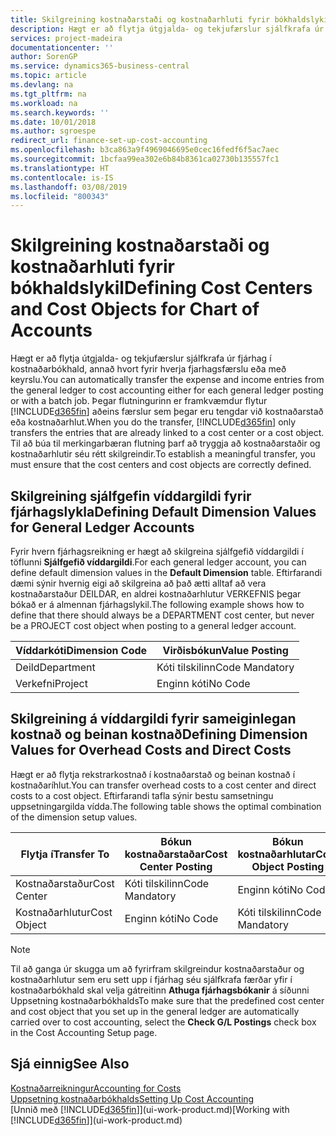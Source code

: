 ```yaml
---
title: Skilgreining kostnaðarstaði og kostnaðarhluti fyrir bókhaldslykil | Microsoft Docs
description: Hægt er að flytja útgjalda- og tekjufærslur sjálfkrafa úr fjárhag í kostnaðarbókhald, annað hvort fyrir hverja fjarhagsfærslu eða með keyrslu. Þegar flutningurinn er framkvæmdur flytur kerfið aðeins færslur sem þegar eru tengdar við kostnaðarstað eða kostnaðarhlut. Til að búa til merkingarbæran flutning þarf að tryggja að kostnaðarstaðir og kostnaðarhlutir séu rétt skilgreindir.
services: project-madeira
documentationcenter: ''
author: SorenGP
ms.service: dynamics365-business-central
ms.topic: article
ms.devlang: na
ms.tgt_pltfrm: na
ms.workload: na
ms.search.keywords: ''
ms.date: 10/01/2018
ms.author: sgroespe
redirect_url: finance-set-up-cost-accounting
ms.openlocfilehash: b3ca863a9f4969046695e0cec16fedf6f5ac7aec
ms.sourcegitcommit: 1bcfaa99ea302e6b84b8361ca02730b135557fc1
ms.translationtype: HT
ms.contentlocale: is-IS
ms.lasthandoff: 03/08/2019
ms.locfileid: "800343"
---
```

# <a name="defining-cost-centers-and-cost-objects-for-chart-of-accounts"></a><span data-ttu-id="b7441-105">Skilgreining kostnaðarstaði og kostnaðarhluti fyrir bókhaldslykil</span><span class="sxs-lookup"><span data-stu-id="b7441-105">Defining Cost Centers and Cost Objects for Chart of Accounts</span></span>
<span data-ttu-id="b7441-106">Hægt er að flytja útgjalda- og tekjufærslur sjálfkrafa úr fjárhag í kostnaðarbókhald, annað hvort fyrir hverja fjarhagsfærslu eða með keyrslu.</span><span class="sxs-lookup"><span data-stu-id="b7441-106">You can automatically transfer the expense and income entries from the general ledger to cost accounting either for each general ledger posting or with a batch job.</span></span> <span data-ttu-id="b7441-107">Þegar flutningurinn er framkvæmdur flytur [!INCLUDE[d365fin](includes/d365fin_md.md)] aðeins færslur sem þegar eru tengdar við kostnaðarstað eða kostnaðarhlut.</span><span class="sxs-lookup"><span data-stu-id="b7441-107">When you do the transfer, [!INCLUDE[d365fin](includes/d365fin_md.md)] only transfers the entries that are already linked to a cost center or a cost object.</span></span> <span data-ttu-id="b7441-108">Til að búa til merkingarbæran flutning þarf að tryggja að kostnaðarstaðir og kostnaðarhlutir séu rétt skilgreindir.</span><span class="sxs-lookup"><span data-stu-id="b7441-108">To establish a meaningful transfer, you must ensure that the cost centers and cost objects are correctly defined.</span></span>  

## <a name="defining-default-dimension-values-for-general-ledger-accounts"></a><span data-ttu-id="b7441-109">Skilgreining sjálfgefin víddargildi fyrir fjárhagslykla</span><span class="sxs-lookup"><span data-stu-id="b7441-109">Defining Default Dimension Values for General Ledger Accounts</span></span>  
<span data-ttu-id="b7441-110">Fyrir hvern fjárhagsreikning er hægt að skilgreina sjálfgefið víddargildi í töflunni **Sjálfgefið víddargildi**.</span><span class="sxs-lookup"><span data-stu-id="b7441-110">For each general ledger account, you can define default dimension values in the **Default Dimension** table.</span></span> <span data-ttu-id="b7441-111">Eftirfarandi dæmi sýnir hvernig eigi að skilgreina að það ætti alltaf að vera kostnaðarstaður DEILDAR, en aldrei kostnaðarhlutur VERKEFNIS þegar bókað er á almennan fjárhagslykil.</span><span class="sxs-lookup"><span data-stu-id="b7441-111">The following example shows how to define that there should always be a DEPARTMENT cost center, but never be a PROJECT cost object when posting to a general ledger account.</span></span>  

|<span data-ttu-id="b7441-112">**Víddarkóti**</span><span class="sxs-lookup"><span data-stu-id="b7441-112">**Dimension Code**</span></span>|<span data-ttu-id="b7441-113">**Virðisbókun**</span><span class="sxs-lookup"><span data-stu-id="b7441-113">**Value Posting**</span></span>|  
|------------------------------------------|-----------------------------------------|  
|<span data-ttu-id="b7441-114">Deild</span><span class="sxs-lookup"><span data-stu-id="b7441-114">Department</span></span>|<span data-ttu-id="b7441-115">Kóti tilskilinn</span><span class="sxs-lookup"><span data-stu-id="b7441-115">Code Mandatory</span></span>|  
|<span data-ttu-id="b7441-116">Verkefni</span><span class="sxs-lookup"><span data-stu-id="b7441-116">Project</span></span>|<span data-ttu-id="b7441-117">Enginn kóti</span><span class="sxs-lookup"><span data-stu-id="b7441-117">No Code</span></span>|  

## <a name="defining-dimension-values-for-overhead-costs-and-direct-costs"></a><span data-ttu-id="b7441-118">Skilgreining á víddargildi fyrir sameiginlegan kostnað og beinan kostnað</span><span class="sxs-lookup"><span data-stu-id="b7441-118">Defining Dimension Values for Overhead Costs and Direct Costs</span></span>  
 <span data-ttu-id="b7441-119">Hægt er að flytja rekstrarkostnað í kostnaðarstað og beinan kostnað í kostnaðaríhlut.</span><span class="sxs-lookup"><span data-stu-id="b7441-119">You can transfer overhead costs to a cost center and direct costs to a cost object.</span></span> <span data-ttu-id="b7441-120">Eftirfarandi tafla sýnir bestu samsetningu uppsetningargilda vídda.</span><span class="sxs-lookup"><span data-stu-id="b7441-120">The following table shows the optimal combination of the dimension setup values.</span></span>  

|<span data-ttu-id="b7441-121">Flytja í</span><span class="sxs-lookup"><span data-stu-id="b7441-121">Transfer To</span></span>|<span data-ttu-id="b7441-122">Bókun kostnaðarstaðar</span><span class="sxs-lookup"><span data-stu-id="b7441-122">Cost Center Posting</span></span>|<span data-ttu-id="b7441-123">Bókun kostnaðarhlutar</span><span class="sxs-lookup"><span data-stu-id="b7441-123">Cost Object Posting</span></span>|  
|-----------------|-------------------------|-------------------------|  
|<span data-ttu-id="b7441-124">Kostnaðarstaður</span><span class="sxs-lookup"><span data-stu-id="b7441-124">Cost Center</span></span>|<span data-ttu-id="b7441-125">Kóti tilskilinn</span><span class="sxs-lookup"><span data-stu-id="b7441-125">Code Mandatory</span></span>|<span data-ttu-id="b7441-126">Enginn kóti</span><span class="sxs-lookup"><span data-stu-id="b7441-126">No Code</span></span>|  
|<span data-ttu-id="b7441-127">Kostnaðarhlutur</span><span class="sxs-lookup"><span data-stu-id="b7441-127">Cost Object</span></span>|<span data-ttu-id="b7441-128">Enginn kóti</span><span class="sxs-lookup"><span data-stu-id="b7441-128">No Code</span></span>|<span data-ttu-id="b7441-129">Kóti tilskilinn</span><span class="sxs-lookup"><span data-stu-id="b7441-129">Code Mandatory</span></span>|  

> [!NOTE]  
>  <span data-ttu-id="b7441-130">Til að ganga úr skugga um að fyrirfram skilgreindur kostnaðarstaður og kostnaðarhlutur sem eru sett upp í fjárhag séu sjálfkrafa færðar yfir í kostnaðarbókhald skal velja gátreitinn **Athuga fjárhagsbókanir** á síðunni Uppsetning kostnaðarbókhalds</span><span class="sxs-lookup"><span data-stu-id="b7441-130">To make sure that the predefined cost center and cost object that you set up in the general ledger are automatically carried over to cost accounting, select the **Check G/L Postings** check box in the Cost Accounting Setup page.</span></span>  

## <a name="see-also"></a><span data-ttu-id="b7441-131">Sjá einnig</span><span class="sxs-lookup"><span data-stu-id="b7441-131">See Also</span></span>  
[<span data-ttu-id="b7441-132">Kostnaðarreikningur</span><span class="sxs-lookup"><span data-stu-id="b7441-132">Accounting for Costs</span></span>](finance-manage-cost-accounting.md)  
[<span data-ttu-id="b7441-133">Uppsetning kostnaðarbókhalds</span><span class="sxs-lookup"><span data-stu-id="b7441-133">Setting Up Cost Accounting</span></span>](finance-set-up-cost-accounting.md)  
<span data-ttu-id="b7441-134">[Unnið með [!INCLUDE[d365fin](includes/d365fin_md.md)]](ui-work-product.md)</span><span class="sxs-lookup"><span data-stu-id="b7441-134">[Working with [!INCLUDE[d365fin](includes/d365fin_md.md)]](ui-work-product.md)</span></span>
